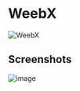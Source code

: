 


# WeebX

![WeebX](https://user-images.githubusercontent.com/59722558/130399516-38be17f0-8177-4a52-a932-ff4411b48b81.gif)


## Screenshots 

![image](https://user-images.githubusercontent.com/59722558/130399822-9ced579d-13e7-4cd0-a171-c29bdfd607ec.png)



